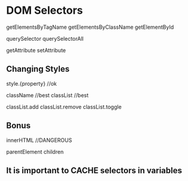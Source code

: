 # DOM Selectors

getElementsByTagName
getElementsByClassName
getElementById

querySelector
querySelectorAll

getAttribute
setAttribute

## Changing Styles

style.{property} //ok

className //best
classList //best

classList.add
classList.remove
classList.toggle

## Bonus

innerHTML //DANGEROUS

parentElement
children

## It is important to CACHE selectors in variables